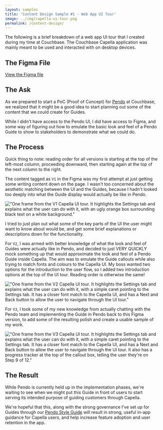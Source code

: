 ```yaml
---
layout: samples
title: 'Content Design Sample #1 - Web App UI Tour'
image: ../img/capella-ui-tour.png
permalink: /content-design/
---
```


The following is a brief breakdown of a web app UI tour that I created during my time at Couchbase. The Couchbase Capella application was mainly meant to be used and interacted with on desktop devices.  

## The Figma File

[View the Figma file](https://www.figma.com/file/b69ayOFMpCNI7JAwao3FLF/UI-Tour?type=design&node-id=0%3A1&mode=design&t=6S9ithSo8EzRUVlU-1) 

## The Ask 

As we prepared to start a PoC (Proof of Concept) for [Pendo](https://www.pendo.io) at Couchbase, we realized that it might be a good idea to start planning out some of the content that we could create for Guides. 

While I didn't have access to the Pendo UI, I did have access to Figma, and some way of figuring out how to emulate the basic look and feel of a Pendo Guide to show to stakeholders to demonstrate what we could do. 

## The Process 

Quick thing to note: reading order for all versions is starting at the top of the left-most column, proceeding downward, then starting again at the top of the next column to the right. 

The content tagged as `V1` in the Figma was my first attempt at just getting some writing content down on the page. I wasn't too concerned about the aesthetic matching between the UI and the Guides, because I hadn't looked too deeply into what the Guide display would actually be like in Pendo. 

!["One frame from the V1 Capella UI tour. It highlights the Settings tab and explains what the user can do with it, with an ugly orange box surrounding black text on a white background."](../../img/capella-ui-tour-v1.png)

I tried to just plan out what some of the key parts of the UI the user might want to know about would be, and get some brief explanations or descriptions down for the functionality. 

For `V2`, I was armed with better knowledge of what the look and feel of Guides were actually like in Pendo, and decided to just VERY QUICKLY mock something up that would approximate the look and feel of a Pendo Guide inside Capella. The aim was to emulate the Guide callouts while also trying to match fonts and colours to the Capella UI. My boss wanted two options for the introduction to the user flow, so I added two introduction options at the top of the UI tour. Reading order is otherwise the same! 

!["One frame from the V2 Capella UI tour. It highlights the Settings tab and explains what the user can do with it, with a simple caret pointing to the Settings tab. It has a closer font match to the Capella UI, and has a Next and Back button to allow the user to navigate through the UI tour."](../../img/capella-ui-tour-v2.png)

For `V3`, I took some of my new knowledge from actually chatting with the Pendo team and implementing the Guide in Pendo back to this Figma version, to add some of the resulting polish and create a usable sample of my work. 

!["One frame from the V3 Capella UI tour. It highlights the Settings tab and explains what the user can do with it, with a simple caret pointing to the Settings tab. It has a closer font match to the Capella UI, and has a Next and Back button to allow the user to navigate through the UI tour. It also has a progress tracker at the top of the callout box, telling the user they're on Step 9 of 12."](../../img/capella-ui-tour-v3.png)

## The Result 

While Pendo is currently held up in the implementation phases, we're waiting to see when we might put this Guide in front of users to start serving its intended purpose of guiding customers through Capella. 

We're hopeful that this, along with the strong governance I've set up for Guides through our [Pendo Style Guide](https://sarahlwelton.github.io/cb-vale-style-guide/pendo/index.html) will result in strong, useful in-app guidance for Capella users, and help increase feature adoption and user retention in the app. 
